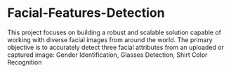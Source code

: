# Facial-Features-Detection
This project focuses on building a robust and scalable solution capable of working with diverse facial images from around the world. The primary objective is to accurately detect three facial attributes from an uploaded or captured image:  Gender Identification, Glasses Detection, Shirt Color Recognition
